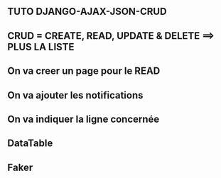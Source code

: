 ## TUTO DJANGO-AJAX-JSON-CRUD
## CRUD = CREATE, READ, UPDATE & DELETE ==> PLUS LA LISTE


## On va creer un page pour le READ

## On va ajouter les notifications

## On va indiquer la ligne concernée


## DataTable

## Faker